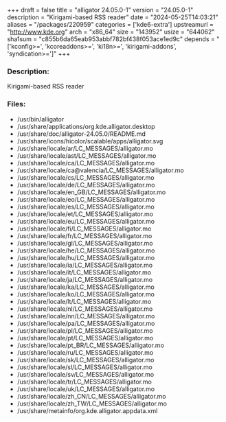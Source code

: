 +++
draft = false
title = "alligator 24.05.0-1"
version = "24.05.0-1"
description = "Kirigami-based RSS reader"
date = "2024-05-25T14:03:21"
aliases = "/packages/220959"
categories = ['kde6-extra']
upstreamurl = "http://www.kde.org"
arch = "x86_64"
size = "143952"
usize = "644062"
sha1sum = "c855b6da65eab953abbf782bf438f053ace1ed9c"
depends = "['kconfig>=', 'kcoreaddons>=', 'ki18n>=', 'kirigami-addons', 'syndication>=']"
+++
### Description: 
Kirigami-based RSS reader

### Files: 
* /usr/bin/alligator
* /usr/share/applications/org.kde.alligator.desktop
* /usr/share/doc/alligator-24.05.0/README.md
* /usr/share/icons/hicolor/scalable/apps/alligator.svg
* /usr/share/locale/ar/LC_MESSAGES/alligator.mo
* /usr/share/locale/ast/LC_MESSAGES/alligator.mo
* /usr/share/locale/ca/LC_MESSAGES/alligator.mo
* /usr/share/locale/ca@valencia/LC_MESSAGES/alligator.mo
* /usr/share/locale/cs/LC_MESSAGES/alligator.mo
* /usr/share/locale/de/LC_MESSAGES/alligator.mo
* /usr/share/locale/en_GB/LC_MESSAGES/alligator.mo
* /usr/share/locale/eo/LC_MESSAGES/alligator.mo
* /usr/share/locale/es/LC_MESSAGES/alligator.mo
* /usr/share/locale/et/LC_MESSAGES/alligator.mo
* /usr/share/locale/eu/LC_MESSAGES/alligator.mo
* /usr/share/locale/fi/LC_MESSAGES/alligator.mo
* /usr/share/locale/fr/LC_MESSAGES/alligator.mo
* /usr/share/locale/gl/LC_MESSAGES/alligator.mo
* /usr/share/locale/he/LC_MESSAGES/alligator.mo
* /usr/share/locale/hu/LC_MESSAGES/alligator.mo
* /usr/share/locale/ia/LC_MESSAGES/alligator.mo
* /usr/share/locale/it/LC_MESSAGES/alligator.mo
* /usr/share/locale/ja/LC_MESSAGES/alligator.mo
* /usr/share/locale/ka/LC_MESSAGES/alligator.mo
* /usr/share/locale/ko/LC_MESSAGES/alligator.mo
* /usr/share/locale/lt/LC_MESSAGES/alligator.mo
* /usr/share/locale/nl/LC_MESSAGES/alligator.mo
* /usr/share/locale/nn/LC_MESSAGES/alligator.mo
* /usr/share/locale/pa/LC_MESSAGES/alligator.mo
* /usr/share/locale/pl/LC_MESSAGES/alligator.mo
* /usr/share/locale/pt/LC_MESSAGES/alligator.mo
* /usr/share/locale/pt_BR/LC_MESSAGES/alligator.mo
* /usr/share/locale/ru/LC_MESSAGES/alligator.mo
* /usr/share/locale/sk/LC_MESSAGES/alligator.mo
* /usr/share/locale/sl/LC_MESSAGES/alligator.mo
* /usr/share/locale/sv/LC_MESSAGES/alligator.mo
* /usr/share/locale/tr/LC_MESSAGES/alligator.mo
* /usr/share/locale/uk/LC_MESSAGES/alligator.mo
* /usr/share/locale/zh_CN/LC_MESSAGES/alligator.mo
* /usr/share/locale/zh_TW/LC_MESSAGES/alligator.mo
* /usr/share/metainfo/org.kde.alligator.appdata.xml
